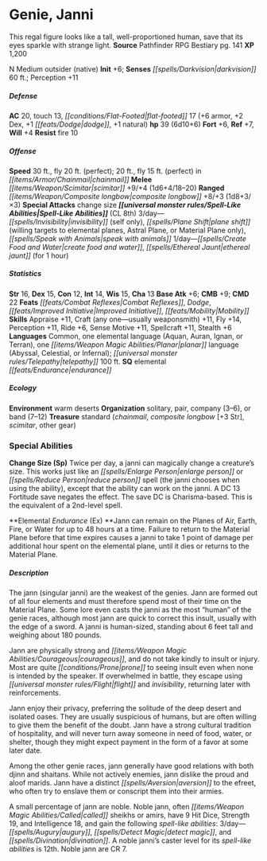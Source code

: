 ﻿---
cssclass: [monsters]
title1: Genie, Janni
desc_short: This regal figure looks like a tall, well-proportioned human, save that
  its eyes sparkle with strange light.
title2: Janni
CR: 4
sources:
- name: Pathfinder RPG Bestiary
  page: 141
  link: http://paizo.com/products/btpy8auu?Pathfinder-Roleplaying-Game-Bestiary
XP: 1200
alignment: N
size: Medium
type: outsider
subtypes:
- native
initiative:
  bonus: 6
senses:
  darkvision: 60
AC:
  AC: 20
  touch: 13
  flat_footed: 17
  components:
    armor: 6
    dex: 2
    dodge: 1
    natural: 1
HP:
  HP: 39
  long: 6d10+6
saves:
  fort: 6
  ref: 7
  will: 4
resistances:
  fire: 10
speeds:
  base: 30
  other_semicolon: 20 ft., fly 15 ft. (perfect) in chainmail
  fly: 20
  fly_maneuverability: perfect
attacks:
  melee:
  - - text: scimitar +9/+4 (1d6+4/18-20)
      entries:
      - - damage: 1d6+4
          crit_range: 18-20
      attack: scimitar
      bonus:
      - 9
      - 4
  ranged:
  - - text: composite longbow +8/+3 (1d8+3/×3)
      entries:
      - - damage: 1d8+3
          crit_multiplier: 3
      attack: composite longbow
      bonus:
      - 8
      - 3
  special:
  - change size
spell_like_abilities:
  entries:
  - name: invisibility
    source: default
    freq: 3/day
    other: self only
  - name: plane shift
    source: default
    freq: 3/day
    paren_text: willing targets to elemental planes, Astral Plane, or Material Plane
      only
  - name: speak with animals
    source: default
    freq: 3/day
  - name: create food and water
    source: default
    freq: 1/day
  - name: ethereal jaunt
    source: default
    freq: 1/day
    other: for 1 hour
  sources:
  - name: default
    CL: 8
ability_scores:
  STR: 16
  DEX: 15
  CON: 12
  INT: 14
  WIS: 15
  CHA: 13
BAB: 6
CMB: 9
CMD: 22
feats:
- name: Combat Reflexes
- name: Dodge
- is_bonus: true
  name: Improved Initiative
- name: Mobility
skills:
  Appraise: 11
  Craft (any one-usually weaponsmith): 11
  Fly: 14
  Perception: 11
  Ride: 6
  Sense Motive: 11
  Spellcraft: 11
  Stealth: 6
languages:
- Common
- one elemental language (Aquan, Auran, Ignan, or Terran)
- one planar language (Abyssal, Celestial, or Infernal)
- telepathy 100 ft.
special_qualities:
- elemental endurance
ecology:
  environment: warm deserts
  organization: solitary, pair, company (3-6), or band (7-12)
  treasure_type: standard
  treasure:
  - chainmail
  - composite longbow [+3 Str]
  - scimitar
  - other gear
special_abilities:
  Change Size (Sp): Twice per day, a janni can magically change a creature's size.
    This works just like an enlarge person or reduce person spell (the janni chooses
    when using the ability), except that the ability can work on the janni. A DC 13
    Fortitude save negates the effect. The save DC is Charisma-based. This is the
    equivalent of a 2nd-level spell.
  Elemental Endurance (Ex): Jann can remain on the Planes of Air, Earth, Fire, or
    Water for up to 48 hours at a time. Failure to return to the Material Plane before
    that time expires causes a janni to take 1 point of damage per additional hour
    spent on the elemental plane, until it dies or returns to the Material Plane.
desc_long: |-
  The jann (singular janni) are the weakest of the genies. Jann are formed out of all four elements and must therefore spend most of their time on the Material Plane. Some lore even casts the janni as the most “human” of the genie races, although most jann are quick to correct this insult, usually with the edge of a sword. A janni is human-sized, standing about 6 feet tall and weighing about 180 pounds.

  Jann are physically strong and courageous, and do not take kindly to insult or injury. Most are quite prone to seeing insult even when none is intended by the speaker. If overwhelmed in battle, they escape using flight and invisibility, returning later with reinforcements.

  Jann enjoy their privacy, preferring the solitude of the deep desert and isolated oases. They are usually suspicious of humans, but are often willing to give them the benefit of the doubt. Jann have a strong cultural tradition of hospitality, and will never turn away someone in need of food, water, or shelter, though they might expect payment in the form of a favor at some later date.

  Among the other genie races, jann generally have good relations with both djinn and shaitans. While not actively enemies, jann dislike the proud and aloof marids. Jann have a distinct aversion to the efreet, who often try to enslave them or conscript them into their armies.

  A small percentage of jann are noble. Noble jann, often called sheikhs or amirs, have 9 Hit Dice, Strength 19, and Intelligence 18, and gain the following spell-like abilities: 3/day-augury, detect magic, and divination. A noble janni's caster level for its spell-like abilities is 12th. Noble jann are CR 7.

---

# Genie, Janni
This regal figure looks like a tall, well-proportioned human, save that its eyes sparkle with strange light.
**Source** Pathfinder RPG Bestiary pg. 141
**XP** 1,200

N Medium outsider (native)
**Init** +6; **Senses** _[[spells/Darkvision|darkvision]]_ 60 ft.; Perception +11

##### Defense

**AC** 20, touch 13, _[[conditions/Flat-Footed|flat-footed]]_ 17 (+6 armor, +2 Dex, +1 _[[feats/Dodge|dodge]]_, +1 natural)
**hp** 39 (6d10+6)
**Fort** +6, **Ref** +7, **Will** +4
**Resist** fire 10

##### Offense
**Speed** 30 ft., fly 20 ft. (perfect); 20 ft., fly 15 ft. (perfect) in _[[items/Armor/Chainmail|chainmail]]_
**Melee** _[[items/Weapon/Scimitar|scimitar]]_ +9/+4 (1d6+4/18–20)
**Ranged** _[[items/Weapon/Composite longbow|composite longbow]]_ +8/+3 (1d8+3/×3)
**Special Attacks** change size
**_[[universal monster rules/Spell-Like Abilities|Spell-Like Abilities]]_** (CL 8th)
3/day—_[[spells/Invisibility|invisibility]]_ (self only), _[[spells/Plane Shift|plane shift]]_ (willing targets to elemental planes, Astral Plane, or Material Plane only), _[[spells/Speak with Animals|speak with animals]]_
1/day—_[[spells/Create Food and Water|create food and water]]_, _[[spells/Ethereal Jaunt|ethereal jaunt]]_ (for 1 hour)

##### Statistics
**Str** 16, **Dex** 15, **Con** 12, **Int** 14, **Wis** 15, **Cha** 13
**Base Atk** +6; **CMB** +9; **CMD** 22
**Feats** _[[feats/Combat Reflexes|Combat Reflexes]]_, _Dodge_, _[[feats/Improved Initiative|Improved Initiative]]_, _[[feats/Mobility|Mobility]]_
**Skills** Appraise +11, Craft (any one—usually weaponsmith) +11, Fly +14, Perception +11, Ride +6, Sense Motive +11, Spellcraft +11, Stealth +6
**Languages** Common, one elemental language (Aquan, Auran, Ignan, or Terran), one _[[items/Weapon Magic Abilities/Planar|planar]]_ language (Abyssal, Celestial, or Infernal); _[[universal monster rules/Telepathy|telepathy]]_ 100 ft.
**SQ** elemental _[[feats/Endurance|endurance]]_

##### Ecology

**Environment** warm deserts
**Organization** solitary, pair, company (3–6), or band (7–12)
**Treasure** standard (_chainmail_, _composite longbow_ [+3 Str], _scimitar_, other gear)

### Special Abilities

**Change Size (Sp)** Twice per day, a janni can magically change a creature’s size. This works just like an _[[spells/Enlarge Person|enlarge person]]_ or _[[spells/Reduce Person|reduce person]]_ spell (the janni chooses when using the ability), except that the ability can work on the janni. A DC 13 Fortitude save negates the effect. The save DC is Charisma-based. This is the equivalent of a 2nd-level spell.

**Elemental _Endurance_ (Ex) **Jann can remain on the Planes of Air, Earth, Fire, or Water for up to 48 hours at a time. Failure to return to the Material Plane before that time expires causes a janni to take 1 point of damage per additional hour spent on the elemental plane, until it dies or returns to the Material Plane.

##### Description

The jann (singular janni) are the weakest of the genies. Jann are formed out of all four elements and must therefore spend most of their time on the Material Plane. Some lore even casts the janni as the most “human” of the genie races, although most jann are quick to correct this insult, usually with the edge of a sword. A janni is human-sized, standing about 6 feet tall and weighing about 180 pounds.

Jann are physically strong and _[[items/Weapon Magic Abilities/Courageous|courageous]]_, and do not take kindly to insult or injury. Most are quite _[[conditions/Prone|prone]]_ to seeing insult even when none is intended by the speaker. If overwhelmed in battle, they escape using _[[universal monster rules/Flight|flight]]_ and _invisibility_, returning later with reinforcements.

Jann enjoy their privacy, preferring the solitude of the deep desert and isolated oases. They are usually suspicious of humans, but are often willing to give them the benefit of the doubt. Jann have a strong cultural tradition of hospitality, and will never turn away someone in need of food, water, or shelter, though they might expect payment in the form of a favor at some later date.

Among the other genie races, jann generally have good relations with both djinn and shaitans. While not actively enemies, jann dislike the proud and aloof marids. Jann have a distinct _[[spells/Aversion|aversion]]_ to the efreet, who often try to enslave them or conscript them into their armies.

A small percentage of jann are noble. Noble jann, often _[[items/Weapon Magic Abilities/Called|called]]_ sheikhs or amirs, have 9 Hit Dice, Strength 19, and Intelligence 18, and gain the following _spell-like abilities_: 3/day—_[[spells/Augury|augury]]_, _[[spells/Detect Magic|detect magic]]_, and _[[spells/Divination|divination]]_. A noble janni’s caster level for its _spell-like abilities_ is 12th. Noble jann are CR 7.